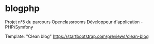 # blogphp
Projet n°5 du parcours Openclassrooms Développeur d'application - PHP/Symfony

Template: "Clean blog"
https://startbootstrap.com/previews/clean-blog
